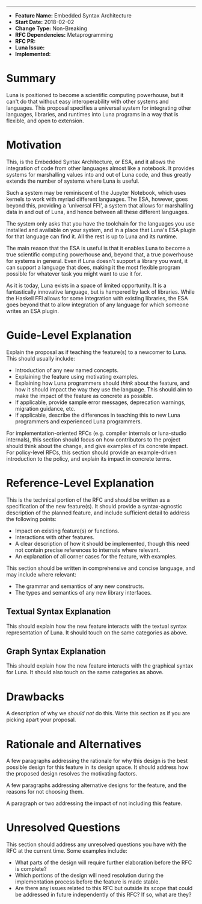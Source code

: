 ___
- **Feature Name:** Embedded Syntax Architecture
- **Start Date:** 2018-02-02
- **Change Type:** Non-Breaking
- **RFC Dependencies:** Metaprogramming
- **RFC PR:** 
- **Luna Issue:** 
- **Implemented:** 

# Summary
Luna is positioned to become a scientific computing powerhouse, but it can't do
that without easy interoperability with other systems and languages. This 
proposal specifies a universal system for integrating other languages, 
libraries, and runtimes into Luna programs in a way that is flexible, and open
to extension. 

# Motivation
This, is the Embedded Syntax Architecture, or ESA, and it allows the integration
of code from other languages almost like a notebook. It provides systems for
marshalling values into and out of Luna code, and thus greatly extends the 
number of systems where Luna is useful. 

Such a system may be reminiscent of the Jupyter Notebook, which uses kernels to
work with myriad different languages. The ESA, however, goes beyond this, 
providing a 'universal FFI', a system that allows for marshalling data in and
out of Luna, and hence between all these different languages. 

The system only asks that you have the toolchain for the languages you use 
installed and available on your system, and in a place that Luna's ESA plugin
for that language can find it. All the rest is up to Luna and its runtime. 

The main reason that the ESA is useful is that it enables Luna to become a true
scientific computing powerhouse and, beyond that, a true powerhouse for systems
in general. Even if Luna doesn't support a library you want, it can support a
language that does, making it the most flexible program possible for whatever
task you might want to use it for. 

As it is today, Luna exists in a space of limited opportunity. It is a 
fantastically innovative language, but is hampered by lack of libraries. While
the Haskell FFI allows for some integration with existing libraries, the ESA
goes beyond that to allow integration of any language for which someone writes
an ESA plugin. 

# Guide-Level Explanation
Explain the proposal as if teaching the feature(s) to a newcomer to Luna. This
should usually include:

- Introduction of any new named concepts.
- Explaining the feature using motivating examples.
- Explaining how Luna programmers should _think_ about the feature, and how it
  should impact the way they use the language. This should aim to make the 
  impact of the feature as concrete as possible.
- If applicable, provide sample error messages, deprecation warnings, migration
  guidance, etc.
- If applicable, describe the differences in teaching this to new Luna
  programmers and experienced Luna programmers.

For implementation-oriented RFCs (e.g. compiler internals or luna-studio 
internals), this section should focus on how contributors to the project should
think about the change, and give examples of its concrete impact. For 
policy-level RFCs, this section should provide an example-driven introduction to
the policy, and explain its impact in concrete terms.

# Reference-Level Explanation
This is the technical portion of the RFC and should be written as a 
specification of the new feature(s). It should provide a syntax-agnostic 
description of the planned feature, and include sufficient detail to address the
following points:

- Impact on existing feature(s) or functions.
- Interactions with other features.
- A clear description of how it should be implemented, though this need not 
  contain precise references to internals where relevant.
- An explanation of all corner cases for the feature, with examples.

This section should be written in comprehensive and concise language, and may
include where relevant: 

- The grammar and semantics of any new constructs. 
- The types and semantics of any new library interfaces.

## Textual Syntax Explanation
This should explain how the new feature interacts with the textual syntax 
representation of Luna. It should touch on the same categories as above.

## Graph Syntax Explanation
This should explain how the new feature interacts with the graphical syntax for
Luna. It should also touch on the same categories as above.

# Drawbacks
A description of why we _should not_ do this. Write this section as if you are
picking apart your proposal.

# Rationale and Alternatives
A few paragraphs addressing the rationale for why this design is the best 
possible design for this feature in its design space. It should address how the
proposed design resolves the motivating factors. 

A few paragraphs addressing alternative designs for the feature, and the reasons
for not choosing them.

A paragraph or two addressing the impact of not including this feature. 

# Unresolved Questions
This section should address any unresolved questions you have with the RFC at 
the current time. Some examples include:

- What parts of the design will require further elaboration before the RFC is 
  complete?
- Which portions of the design will need resolution during the implementation
  process before the feature is made stable.
- Are there any issues related to this RFC but outside its scope that could be 
  addressed in future independently of this RFC? If so, what are they?
